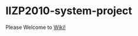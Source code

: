 # IIZP2010-system-project

Please Welcome to [Wiki!](https://github.com/TeamJargon/IIZP2010-system-project/wiki)
